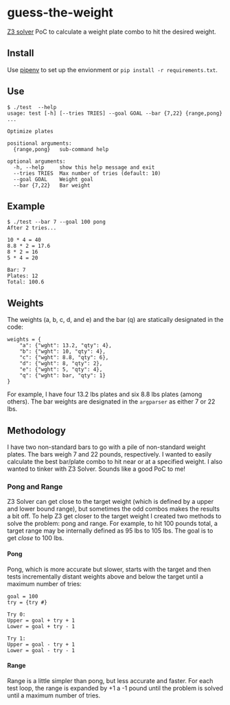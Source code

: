# guess-the-weight
[Z3 solver](https://github.com/Z3Prover/z3) PoC to calculate a weight plate combo to hit the desired weight.

## Install
Use [pipenv](https://github.com/pypa/pipenv) to set up the envionment or `pip install -r requirements.txt`.

## Use
```
$ ./test  --help
usage: test [-h] [--tries TRIES] --goal GOAL --bar {7,22} {range,pong} ...

Optimize plates

positional arguments:
  {range,pong}   sub-command help

optional arguments:
  -h, --help     show this help message and exit
  --tries TRIES  Max number of tries (default: 10)
  --goal GOAL    Weight goal
  --bar {7,22}   Bar weight
```
## Example
```
$ ./test --bar 7 --goal 100 pong
After 2 tries...

10 * 4 = 40
8.8 * 2 = 17.6
8 * 2 = 16
5 * 4 = 20

Bar: 7
Plates: 12
Total: 100.6
```
## Weights
The weights (a, b, c, d, and e) and the bar (q) are statically designated in the code:
```
weights = {
    "a": {"wght": 13.2, "qty": 4},
    "b": {"wght": 10, "qty": 4},
    "c": {"wght": 8.8, "qty": 6},
    "d": {"wght": 8, "qty": 2},
    "e": {"wght": 5, "qty": 4},
    "q": {"wght": bar, "qty": 1}
}
```
For example, I have four 13.2 lbs plates and six 8.8 lbs plates (among others). The bar weights are designated in the `argparser` as either 7 or 22 lbs.

## Methodology
I have two non-standard bars to go with a pile of non-standard weight plates. The bars weigh 7 and 22 pounds, respectively. I wanted to easily calculate the best bar/plate combo to hit near or at a specified weight. I also wanted to tinker with Z3 Solver. Sounds like a good PoC to me!
### Pong and Range
Z3 Solver can get close to the target weight (which is defined by a upper and lower bound range), but sometimes the odd combos makes the results a bit off. To help Z3 get closer to the target weight I created two methods to solve the problem: pong and range. For example, to hit 100 pounds total, a target range may be internally defined as 95 lbs to 105 lbs. The goal is to get *close* to 100 lbs.
#### Pong
Pong, which is more accurate but slower, starts with the target and then tests incrementally distant weights above and below the target until a maximum number of tries:
```
goal = 100
try = {try #}

Try 0:
Upper = goal + try + 1
Lower = goal + try - 1

Try 1:
Upper = goal - try + 1
Lower = goal - try - 1
```

#### Range
Range is a little simpler than pong, but less accurate and faster. For each test loop, the range is expanded by +1 a -1 pound until the problem is solved until a maximum number of tries.





